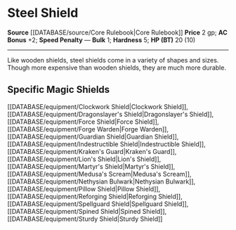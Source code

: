 ﻿---
ac: '2'
bulk: '1'
hardness: '5'
hp: 20 (10)
id: '3'
item_category: Shields
item_subcategory: Base Shields
level: '0'
name: Steel Shield
price: 2 gp
rarity: Common
rus_type_level: null
source: '[[DATABASE/source/Core Rulebook|Core Rulebook]]'
speed_penalty: null
trait: null
type: Shield

---
# Steel Shield

**Source** [[DATABASE/source/Core Rulebook|Core Rulebook]] 
**Price** 2 gp; **AC Bonus** +2; **Speed Penalty** —
**Bulk** 1; **Hardness** 5; **HP (BT)** 20 (10)

---
Like wooden shields, steel shields come in a variety of shapes and sizes. Though more expensive than wooden shields, they are much more durable.

## Specific Magic Shields

[[DATABASE/equipment/Clockwork Shield|Clockwork Shield]], [[DATABASE/equipment/Dragonslayer's Shield|Dragonslayer's Shield]], [[DATABASE/equipment/Force Shield|Force Shield]], [[DATABASE/equipment/Forge Warden|Forge Warden]], [[DATABASE/equipment/Guardian Shield|Guardian Shield]], [[DATABASE/equipment/Indestructible Shield|Indestructible Shield]], [[DATABASE/equipment/Kraken's Guard|Kraken's Guard]], [[DATABASE/equipment/Lion's Shield|Lion's Shield]], [[DATABASE/equipment/Martyr's Shield|Martyr's Shield]], [[DATABASE/equipment/Medusa's Scream|Medusa's Scream]], [[DATABASE/equipment/Nethysian Bulwark|Nethysian Bulwark]], [[DATABASE/equipment/Pillow Shield|Pillow Shield]], [[DATABASE/equipment/Reforging Shield|Reforging Shield]], [[DATABASE/equipment/Spellguard Shield|Spellguard Shield]], [[DATABASE/equipment/Spined Shield|Spined Shield]], [[DATABASE/equipment/Sturdy Shield|Sturdy Shield]]